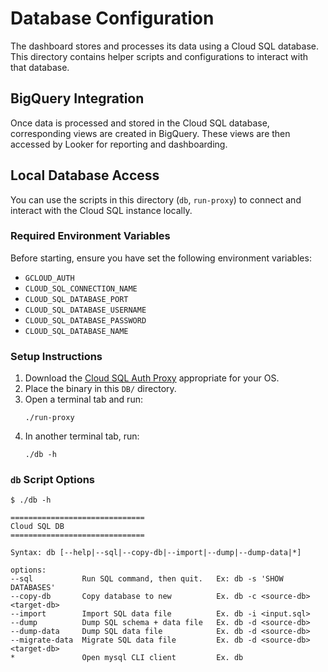# Database Configuration

The dashboard stores and processes its data using a Cloud SQL database. This directory contains helper scripts and configurations to interact with that database.

## BigQuery Integration

Once data is processed and stored in the Cloud SQL database, corresponding views are created in BigQuery. These views are then accessed by Looker for reporting and dashboarding.

## Local Database Access

You can use the scripts in this directory (`db`, `run-proxy`) to connect and interact with the Cloud SQL instance locally.

### Required Environment Variables

Before starting, ensure you have set the following environment variables:

- `GCLOUD_AUTH`
- `CLOUD_SQL_CONNECTION_NAME`
- `CLOUD_SQL_DATABASE_PORT`
- `CLOUD_SQL_DATABASE_USERNAME`
- `CLOUD_SQL_DATABASE_PASSWORD`
- `CLOUD_SQL_DATABASE_NAME`

### Setup Instructions

1. Download the [Cloud SQL Auth Proxy](https://cloud.google.com/sql/docs/mysql/connect-auth-proxy#install) appropriate for your OS.
2. Place the binary in this `DB/` directory.
3. Open a terminal tab and run:
   ```
   ./run-proxy
   ```
4. In another terminal tab, run:
   ```
   ./db -h
   ```

### `db` Script Options

```
$ ./db -h

==============================
Cloud SQL DB
==============================

Syntax: db [--help|--sql|--copy-db|--import|--dump|--dump-data|*]

options:
--sql           Run SQL command, then quit.   Ex: db -s 'SHOW DATABASES'
--copy-db       Copy database to new          Ex. db -c <source-db> <target-db>
--import        Import SQL data file          Ex. db -i <input.sql>
--dump          Dump SQL schema + data file   Ex. db -d <source-db>
--dump-data     Dump SQL data file            Ex. db -d <source-db>
--migrate-data  Migrate SQL data file         Ex. db -d <source-db> <target-db>
*               Open mysql CLI client         Ex. db
```

